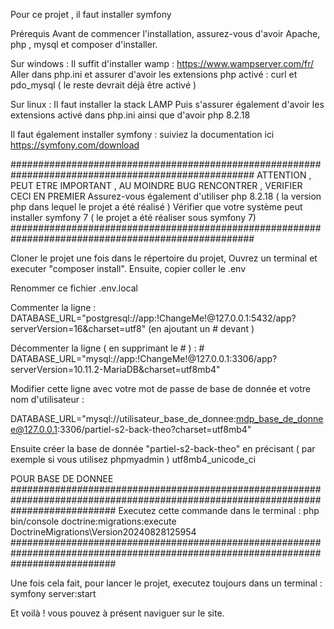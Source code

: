 Pour ce projet , il faut installer symfony 

Prérequis
Avant de commencer l'installation, assurez-vous d'avoir Apache, php , mysql et composer d'installer.

Sur windows :
Il suffit d'installer wamp : https://www.wampserver.com/fr/
Aller dans php.ini et assurer d'avoir les extensions php activé :
curl et pdo_mysql ( le reste devrait déjà être activé )






Sur linux :
Il faut installer la stack LAMP
Puis s'assurer également d'avoir les extensions activé dans php.ini ainsi que d'avoir php 8.2.18

Il faut également installer symfony : suiviez la documentation ici
https://symfony.com/download

####################################################################################################
ATTENTION , PEUT ETRE IMPORTANT , AU MOINDRE BUG RENCONTRER , VERIFIER CECI EN PREMIER
Assurez-vous également d'utiliser php 8.2.18 ( la version php dans lequel le projet a été réalisé )
Vérifier que votre système peut installer symfony 7 ( le projet a été réaliser sous symfony 7)
####################################################################################################

Cloner le projet
une fois dans le répertoire du projet,
Ouvrez un terminal et executer "composer install".
Ensuite, copier coller le .env

Renommer ce fichier .env.local

Commenter la ligne : DATABASE_URL="postgresql://app:!ChangeMe!@127.0.0.1:5432/app?serverVersion=16&charset=utf8" (en ajoutant un # devant )

Décommenter la ligne ( en supprimant le # ) : # DATABASE_URL="mysql://app:!ChangeMe!@127.0.0.1:3306/app?serverVersion=10.11.2-MariaDB&charset=utf8mb4"

Modifier cette ligne avec votre mot de passe de base de donnée et votre nom d'utilisateur :

DATABASE_URL="mysql://utilisateur_base_de_donnee:mdp_base_de_donnee@127.0.0.1:3306/partiel-s2-back-theo?charset=utf8mb4"

Ensuite créer la base de donnée "partiel-s2-back-theo" en précisant ( par exemple si vous utilisez phpmyadmin ) utf8mb4_unicode_ci

POUR BASE DE DONNEE
###################################################################################################################################
Executez cette commande dans le terminal : php bin/console doctrine:migrations:execute DoctrineMigrations\Version20240828125954
###################################################################################################################################

Une fois cela fait, pour lancer le projet, executez toujours dans un terminal :
symfony server:start

Et voilà ! vous pouvez à présent naviguer sur le site.


